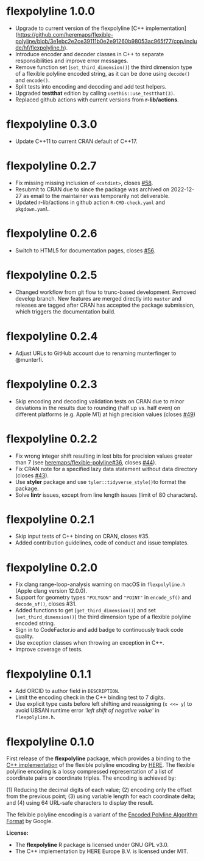 # flexpolyline 1.0.0

- Upgrade to current version of the flexpolyline [C++ implementation] (https://github.com/heremaps/flexible-polyline/blob/3e1ebc2e2ce39111b0e2e91260b98053ac965f77/cpp/include/hf/flexpolyline.h).
- Introduce encoder and decoder classes in C++ to separate responsibilities and improve error messages.
- Remove function set (`set_third_dimension()`) the third dimension type of a flexible polyline encoded string, as it can be done using `decode()` and `encode()`.
- Split tests into encoding and decoding and add test helpers.
- Upgraded **testthat** edition by calling `usethis::use_testthat(3)`.
- Replaced github actions with current versions from **r-lib/actions**.

# flexpolyline 0.3.0

- Update C++11 to current CRAN default of C++17.

# flexpolyline 0.2.7

- Fix missing missing inclusion of `<cstdint>`, closes [#58](https://github.com/munterfi/flexpolyline/issues/58).
- Resubmit to CRAN due to since the package was archived on 2022-12-27 as email to the maintainer was temporarily not deliverable.
- Updated r-lib/actions in github action `R-CMD-check.yaml` and `pkgdown.yaml`.

# flexpolyline 0.2.6

- Switch to HTML5 for documentation pages, closes [#56](https://github.com/munterfi/flexpolyline/issues/56).

# flexpolyline 0.2.5

- Changed workflow from git flow to trunc-based development. Removed develop branch. New features are merged directly into `master` and releases are tagged after CRAN has accepted the package submission, which triggers the documentation build.

# flexpolyline 0.2.4

- Adjust URLs to GitHub account due to renaming munterfinger to @munterfi.

# flexpolyline 0.2.3

- Skip encoding and decoding validation tests on CRAN due to minor deviations in the results due to rounding (half up vs. half even) on different platforms (e.g. Apple M1) at high precision values (closes [#49](https://github.com/munterfi/flexpolyline/issues/49))

# flexpolyline 0.2.2

- Fix wrong integer shift resulting in lost bits for precision values greater than 7 (see [heremaps/flexible-polyline#36](https://github.com/heremaps/flexible-polyline/issues/36), closes [#44](https://github.com/munterfi/flexpolyline/issues/44)).
- Fix CRAN note for a specified lazy data statement without data directory (closes [#43](https://github.com/munterfi/flexpolyline/issues/43)).
- Use **styler** package and use `tyler::tidyverse_style()`to format the package.
- Solve **lintr** issues, except from line length issues (limit of 80 characters).

# flexpolyline 0.2.1

- Skip input tests of C++ binding on CRAN, closes #35.
- Added contribution guidelines, code of conduct and issue templates.

# flexpolyline 0.2.0

- Fix clang range-loop-analysis warning on macOS in `flexpolyline.h` (Apple clang version 12.0.0).
- Support for geometry types `"POLYGON"` and `"POINT"` in `encode_sf()` and `decode_sf()`, closes #31.
- Added functions to get (`get_third_dimension()`) and set (`set_third_dimension()`) the third dimension type of a flexible polyline encoded string.
- Sign in to CodeFactor.io and add badge to continuously track code quality.
- Use exception classes when throwing an exception in C++.
- Improve coverage of tests.

# flexpolyline 0.1.1

- Add ORCID to author field in `DESCRIPTION`.
- Limit the encoding check in the C++ binding test to 7 digits.
- Use explicit type casts before left shifting and reassigning (`x <<= y`) to avoid UBSAN runtime error _'left shift of negative value'_ in `flexpolyline.h`.

# flexpolyline 0.1.0

First release of the **flexpolyline** package, which provides a binding to the
[C++ implementation](https://github.com/heremaps/flexible-polyline/tree/master/cpp) of the
flexible polyline encoding by [HERE](https://github.com/heremaps/flexible-polyline).
The flexible polyline encoding is a lossy compressed representation of a list of
coordinate pairs or coordinate triples. The encoding is achieved by:

(1) Reducing the decimal digits of each value;
(2) encoding only the offset from the previous point;
(3) using variable length for each coordinate delta; and
(4) using 64 URL-safe characters to display the result.

The felxible polyline encoding is a variant of the [Encoded Polyline Algorithm Format](https://developers.google.com/maps/documentation/utilities/polylinealgorithm) by Google.

**License:**

- The **flexpolyline** R package is licensed under GNU GPL v3.0.
- The C++ implementation by HERE Europe B.V. is licensed under MIT.
